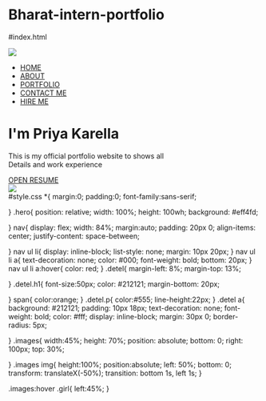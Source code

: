 # Bharat-intern-portfolio
#index.html
<!DOCTYPE html>
<html lang="en">
<head>
    <meta charset="UTF-8">
    <meta http-equiv="X-UA-Compatible" content="IE=edge">
    <meta name="viewport" content="width=device-width,initial-scale=1.0">
    <title>Personal portfolio website</title>
    <link rel="stylesheet" href="style.css">
</head>
<body>
    <div class="hero">
        <nav>
            <img src="images/logo.jpg" class="logo">
            <ul>
                <li><a href ="#">HOME</a></li>
                <li><a href ="#">ABOUT</a></li>
                <li><a href ="#">PORTFOLIO</a></li>
                <li><a href ="#">CONTACT ME</a></li>
                <li><a href ="#">HIRE ME</a></li>
            </ul>
        </nav>
        <div class="detel">
            <h1>I'm Priya<span> Karella</span></h1>
            <p>This is my official portfolio website to shows all 
                <br> Details and work experience  
            </p>
            <a href="#"> OPEN RESUME</a>
        </div>
        <div class="images">
            <img src="images/aigirl.jpg" class="girl">
        </div>
    </div>

</body>
</html>
#style.css
*{
    margin:0;
    padding:0;
    font-family:sans-serif;

}
.hero{
    position: relative;
    width: 100%;
    height: 100wh;
    background: #eff4fd;
    
}
nav{
    display: flex;
    width: 84%;
    margin:auto;
    padding: 20px 0;
    align-items: center;
    justify-content: space-between;

}
nav ul li{
    display: inline-block;
    list-style: none;
    margin: 10px 20px;
}
nav ul li a{
    text-decoration: none;
    color: #000;
    font-weight: bold;
    bottom: 20px;
}
nav ul li a:hover{
    color: red;
}
.detel{
    margin-left: 8%;
    margin-top: 13%;

}
.detel.h1{
    font-size:50px;
    color: #212121;
    margin-bottom: 20px;

}
span{
    color:orange;
}
.detel.p{
    color:#555;
    line-height:22px;
}
.detel a{
        background: #212121;
        padding: 10px 18px;
        text-decoration: none;
        font-weight: bold;
        color: #fff;
        display: inline-block;
        margin: 30px 0;
        border-radius: 5px;

}
.images{
    width:45%;
    height: 70%;
    position: absolute;
    bottom: 0;
    right: 100px;
    top: 30%;

}
.images img{
    height:100%;
    position:absolute;
    left: 50%;
    bottom: 0;
    transform: translateX(-50%);
    transition: bottom 1s, left 1s;
}

.images:hover .girl{
    left:45%;
}
